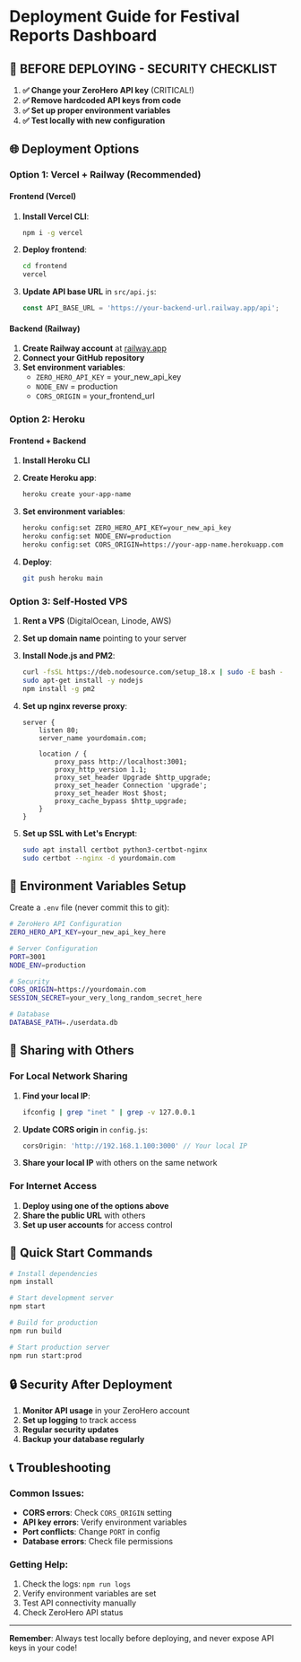 # Deployment Guide for Festival Reports Dashboard

## 🚨 BEFORE DEPLOYING - SECURITY CHECKLIST

1. **✅ Change your ZeroHero API key** (CRITICAL!)
2. **✅ Remove hardcoded API keys from code**
3. **✅ Set up proper environment variables**
4. **✅ Test locally with new configuration**

## 🌐 Deployment Options

### Option 1: Vercel + Railway (Recommended)

#### Frontend (Vercel)
1. **Install Vercel CLI**:
   ```bash
   npm i -g vercel
   ```

2. **Deploy frontend**:
   ```bash
   cd frontend
   vercel
   ```

3. **Update API base URL** in `src/api.js`:
   ```javascript
   const API_BASE_URL = 'https://your-backend-url.railway.app/api';
   ```

#### Backend (Railway)
1. **Create Railway account** at [railway.app](https://railway.app)
2. **Connect your GitHub repository**
3. **Set environment variables**:
   - `ZERO_HERO_API_KEY` = your_new_api_key
   - `NODE_ENV` = production
   - `CORS_ORIGIN` = your_frontend_url

### Option 2: Heroku

#### Frontend + Backend
1. **Install Heroku CLI**
2. **Create Heroku app**:
   ```bash
   heroku create your-app-name
   ```

3. **Set environment variables**:
   ```bash
   heroku config:set ZERO_HERO_API_KEY=your_new_api_key
   heroku config:set NODE_ENV=production
   heroku config:set CORS_ORIGIN=https://your-app-name.herokuapp.com
   ```

4. **Deploy**:
   ```bash
   git push heroku main
   ```

### Option 3: Self-Hosted VPS

1. **Rent a VPS** (DigitalOcean, Linode, AWS)
2. **Set up domain name** pointing to your server
3. **Install Node.js and PM2**:
   ```bash
   curl -fsSL https://deb.nodesource.com/setup_18.x | sudo -E bash -
   sudo apt-get install -y nodejs
   npm install -g pm2
   ```

4. **Set up nginx reverse proxy**:
   ```nginx
   server {
       listen 80;
       server_name yourdomain.com;
       
       location / {
           proxy_pass http://localhost:3001;
           proxy_http_version 1.1;
           proxy_set_header Upgrade $http_upgrade;
           proxy_set_header Connection 'upgrade';
           proxy_set_header Host $host;
           proxy_cache_bypass $http_upgrade;
       }
   }
   ```

5. **Set up SSL with Let's Encrypt**:
   ```bash
   sudo apt install certbot python3-certbot-nginx
   sudo certbot --nginx -d yourdomain.com
   ```

## 🔧 Environment Variables Setup

Create a `.env` file (never commit this to git):

```bash
# ZeroHero API Configuration
ZERO_HERO_API_KEY=your_new_api_key_here

# Server Configuration
PORT=3001
NODE_ENV=production

# Security
CORS_ORIGIN=https://yourdomain.com
SESSION_SECRET=your_very_long_random_secret_here

# Database
DATABASE_PATH=./userdata.db
```

## 📱 Sharing with Others

### For Local Network Sharing
1. **Find your local IP**:
   ```bash
   ifconfig | grep "inet " | grep -v 127.0.0.1
   ```

2. **Update CORS origin** in `config.js`:
   ```javascript
   corsOrigin: 'http://192.168.1.100:3000' // Your local IP
   ```

3. **Share your local IP** with others on the same network

### For Internet Access
1. **Deploy using one of the options above**
2. **Share the public URL** with others
3. **Set up user accounts** for access control

## 🚀 Quick Start Commands

```bash
# Install dependencies
npm install

# Start development server
npm start

# Build for production
npm run build

# Start production server
npm run start:prod
```

## 🔒 Security After Deployment

1. **Monitor API usage** in your ZeroHero account
2. **Set up logging** to track access
3. **Regular security updates**
4. **Backup your database regularly**

## 📞 Troubleshooting

### Common Issues:
- **CORS errors**: Check `CORS_ORIGIN` setting
- **API key errors**: Verify environment variables
- **Port conflicts**: Change `PORT` in config
- **Database errors**: Check file permissions

### Getting Help:
1. Check the logs: `npm run logs`
2. Verify environment variables are set
3. Test API connectivity manually
4. Check ZeroHero API status

---

**Remember**: Always test locally before deploying, and never expose API keys in your code! 